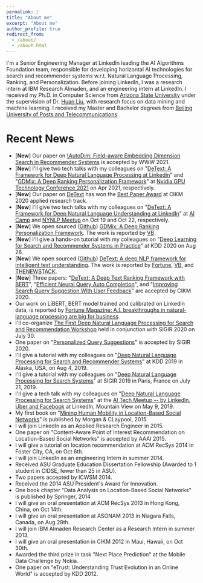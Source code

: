 ```yaml
---
permalink: /
title: "About me"
excerpt: "About me"
author_profile: true
redirect_from: 
  - /about/
  - /about.html
---
```

I'm a Senior Engineering Manager at LinkedIn leading the AI Algorithms Foundation team, responsible for developing horizontal AI technologies for search and recommender systems w.r.t. Natural Language Processing, Ranking, and Personalization. Before joining LinkedIn, I was a research intern at IBM Research Almaden, and an engineering intern at LinkedIn. I received my Ph.D. in Computer Science from [Arizona State University](https://www.asu.edu) under the supervision of Dr. [Huan Liu](http://www.public.asu.edu/~huanliu), with research focus on data mining and machine learning. I received my Master and Bachelor degrees from [Beijing University of Posts and Telecommunications](https://english.bupt.edu.cn).

Recent News
======
* [**New**] Our paper on [\AutoDim: Field-aware Embedding Dimension Search in Recommender Systems](https://dl.acm.org/doi/10.1145/3442381.3450124) is accepted by WWW 2021.
* [**New**] I'll give two tech talks with my colleagues on "[DeText: A Framework for Deep Natural Language Processing at Linkedin](https://www.nvidia.com/en-us/on-demand/session/gtcspring21-s31850/)" and "[GDMix: A Deep Ranking Personalization Framework](https://www.nvidia.com/en-us/on-demand/session/gtcspring21-s32081/)" at [Nvidia GPU Technology Conference 2021](https://www.nvidia.com/en-us/gtc/topics/) on Apr 2021, respectively.
* [**New**] Our paper on [DeText](https://lnkd.in/gGt8ye6) has won the [Best Paper Award](https://nini2yoyo.github.io/huiji-gao/files/DeText_cikm2020-award-cert_p4.pdf) at CIKM 2020 applied research track.
* [**New**] I'll give two tech talks with my colleagues on "[DeText: A Framework for Deep Natural Language Understanding at LinkedIn](https://www.youtube.com/watch?v=yXxGOcVomGM)" at [AI Camp](https://learn.xnextcon.com/event/eventdetails/W2020101910) and [NYNLP Meetup](https://www.meetup.com/NY-NLP/events/272331181/) on Oct 19 and Oct 22, respectively.
* [**New**] We open sourced ([Github](https://github.com/linkedin/gdmix)) [GDMix: A Deep Ranking Personalization Framework](https://engineering.linkedin.com/blog/2020/gdmix--a-deep-ranking-personalization-framework). The work is reported by [VB](https://venturebeat.com/2020/09/29/linkedin-open-sources-gdmix-a-framework-for-training-ai-personalization-models/).
* [**New**] I'll give a hands-on tutorial with my colleagues on "[Deep Learning for Search and Recommender Systems in Practice](https://sites.google.com/view/kdd20tutorial-deepsnr/home)" at KDD 2020 on Aug 26.
* [**New**] We open sourced ([Github](https://github.com/linkedin/detext)) [DeText: A deep NLP framework for intelligent text understanding](https://engineering.linkedin.com/blog/2020/open-sourcing-detext). The work is reported by [Fortune](https://fortune.com/2020/07/28/how-a-i-is-helping-doctors-triage-patients-in-urgent-care/), [VB](https://venturebeat.com/2020/07/28/linkedin-open-sources-detext-a-framework-for-natural-language-processing-tasks/), and [THENEWSTACK](https://thenewstack.io/detext-linkedins-open-source-deep-learning-framework-for-natural-language-processing/).
* [**New**] Three papers: "[DeText: A Deep Text Ranking Framework with BERT](https://arxiv.org/abs/2008.02460)", "[Efficient Neural Query Auto Completion](https://arxiv.org/abs/2008.02879)", and "[Improving Search Query Suggestion With User Feedback](http://nini2yoyo.github.io/huiji-gao/files/seq2seqClick.pdf)" are accepted by CIKM 2020.
* Our work on LiBERT, BERT model trained and calibrated on LinkedIn data, is reported by [Fortune Magazine: A.I. breakthroughs in natural-language processing are big for business](https://fortune.com/2020/01/20/natural-language-processing-business).
* I'll co-organize [The First Deep Natural Language Processing for Search and Recommendation Workshop](https://sites.google.com/view/deepnlp2020) held in conjunction with SIGIR 2020 on July 30.
* One paper on "[Personalized Query Suggestions](https://sigir.org/sigir2020/accepted-papers/#ShortPaper)" is accepted by SIGIR 2020.
* I'll give a tutorial with my colleagues on "[Deep Natural Language Processing for Search and Recommender Systems](https://sites.google.com/view/kdd2019deepnlp)" at KDD 2019 in Alaska, USA, on Aug 4, 2019.
* I'll give a tutorial with my colleagues on "[Deep Natural Language Processing for Search Systems](https://sites.google.com/view/sigir2019tutorial)" at SIGIR 2019 in Paris, France on July 21, 2019.
* I'll give a tech talk with my colleagues on "[Deep Natural Language Processing for Search Systems](https://github.com/nini2yoyo/huiji-gao/raw/master/files/AITechMeetup.pdf)" at the [AI Tech Meetup -- by LinkedIn, Uber and Facebook](https://www.eventbrite.com/e/ai-tech-meetup-tickets-61073014029#) at LinkedIn, Mountain View on May 9, 2019.
* My first book on "[Mining Human Mobility in Location-Based Social Networks](http://nini2yoyo.github.io/huiji-gao/files/book.pdf)" is published by Morgan & CLaypool, 2015.
* I will join LinkedIn as an Applied Research Engineer in 2015.
* One paper on "Content-Aware Point of Interest Recommendation on Location-Based Social Networks" is accepted by AAAI 2015.
* I will give a tutorial on location recommendation at ACM RecSys 2014 in Foster City, CA, on Oct 6th.
* I will join LinkedIn as an engineering Intern in summer 2014.
* Received ASU Graduate Education Dissertation Fellowship (Awarded to 1 student in CIDSE, fewer than 25 in ASU).
* Two papers accepted by ICWSM 2014.
* Received the 2014 ASU President's Award for Innovation.
* One book chapter "Data Analysis on Location-Based Social Networks" is published by Springer, 2014
* I will give an oral presentation at ACM RecSys 2013 in Hong Kong, China, on Oct 14th.
* I will give an oral presentation at ASONAM 2013 in Niagara Falls, Canada, on Aug 28th.
* I will join IBM Almaden Research Center as a Research Intern in summer 2013.
* I will give an oral presentation in CIKM 2012 in Maui, Hawaii, on Oct 30th.
* Awarded the third prize in task "Next Place Prediction" at the Mobile Data Challenge by Nokia.
* One paper on "eTrust: Understanding Trust Evolution in an Online World" is accepted by KDD 2012.

<script type="text/javascript" id="clustrmaps" src="//cdn.clustrmaps.com/map_v2.js?d=HOYRPdiZNP67nyqG7HTjajhshw_kn6eeASbKnd7DFiQ&cl=ffffff&w=a"></script>
